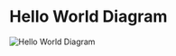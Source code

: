 # Hello World Diagram
![Hello World Diagram](https://user-images.githubusercontent.com/3126047/52634295-2f39b400-2f0a-11e9-87b8-56074b9f15dc.png)

